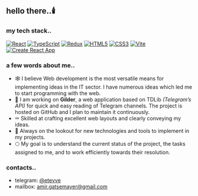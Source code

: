 ## hello there..🕯️

### my tech stack..
[![React](https://img.shields.io/badge/React-16.x.x-61DAFB.svg?style=for-the-badge&logo=react)](https://reactjs.org/)
[![TypeScript](https://img.shields.io/badge/TypeScript-4.x.x-3178C6.svg?style=for-the-badge&logo=typescript)](https://www.typescriptlang.org/)
[![Redux](https://img.shields.io/badge/Redux-4.x.x-764ABC.svg?style=for-the-badge&logo=redux)](https://redux.js.org/)
[![HTML5](https://img.shields.io/badge/HTML5-%23090909?style=for-the-badge&logo=HTML5)](https://developer.mozilla.org/en-US/docs/Web/Guide/HTML/HTML5)
[![CSS3](https://img.shields.io/badge/CSS3-%23090909?style=for-the-badge&logo=css3)](https://developer.mozilla.org/en-US/docs/Web/CSS)
[![Vite](https://img.shields.io/badge/Vite-2.x.x-646CFF?style=for-the-badge&logo=vite)](https://vitejs.dev/)
[![Create React App](https://img.shields.io/badge/Create%20React%20App-4.x.x-CRA.svg?style=for-the-badge&logo=react)](https://create-react-app.dev/)

### a few words about me..
- 🕸️ I believe Web development is the most versatile means for implementing ideas in the IT sector. I have numerous ideas which led me to start programming with the web.
- 🦇 I am working on **Gilder**, a web application based on TDLib *(Telegram’s API)* for quick and easy reading of Telegram channels. The project is hosted on GitHub and I plan to maintain it continuously.
- ⚰️ Skilled at crafting excellent web layouts and clearly conveying my ideas.
- 🎃 Always on the lookout for new technologies and tools to implement in my projects.
- 🌕 My goal is to understand the current status of the project, the tasks assigned to me, and to work efficiently towards their resolution.

### contacts..
- telegram: [@etevve](https://www.t.me/etevve)
- mailbox: [amir.gatsemayer@gmail.com](mailto:amir.gatsemayer@gmail.com)
